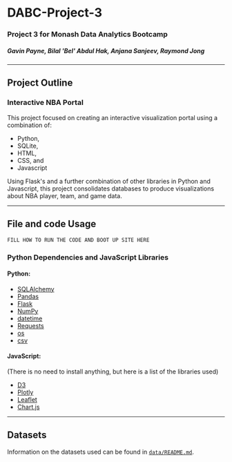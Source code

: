# DABC-Project-3
### Project 3 for Monash Data Analytics Bootcamp
##### Gavin Payne, Bilal 'Bel' Abdul Hak, Anjana Sanjeev, Raymond Jong
---
## Project Outline

### Interactive NBA Portal

This project focused on creating an interactive visualization portal using a combination of:

- Python,
- SQLite, 
- HTML,
- CSS, and
- Javascript

Using Flask's and a further combination of other libraries in Python and Javascript, this project consolidates databases to produce visualizations about NBA player, team, and game data.

---
## File and code Usage

`FILL HOW TO RUN THE CODE AND BOOT UP SITE HERE`


### Python Dependencies and JavaScript Libraries

#### Python:

- [SQLAlchemy](https://www.sqlalchemy.org/)
- [Pandas](https://pandas.pydata.org/)
- [Flask](https://flask.palletsprojects.com/en/2.2.x/)
- [NumPy](https://numpy.org/)
- [datetime](https://docs.python.org/3/library/datetime.html)
- [Requests](https://pypi.org/project/requests/)
- [os](https://docs.python.org/3/library/os.html)
- [csv](https://docs.python.org/3/library/csv.html)

#### JavaScript: 
(There is no need to install anything, but here is a list of the libraries used)

- [D3](https://d3js.org/)
- [Plotly](https://plotly.com/)
- [Leaflet](https://leafletjs.com/)
- [Chart.js](https://www.chartjs.org/)



---
## Datasets

Information on the datasets used can be found in [`data/README.md`](https://github.com/BA-BEL/DABC-Project-3/tree/main/data).




